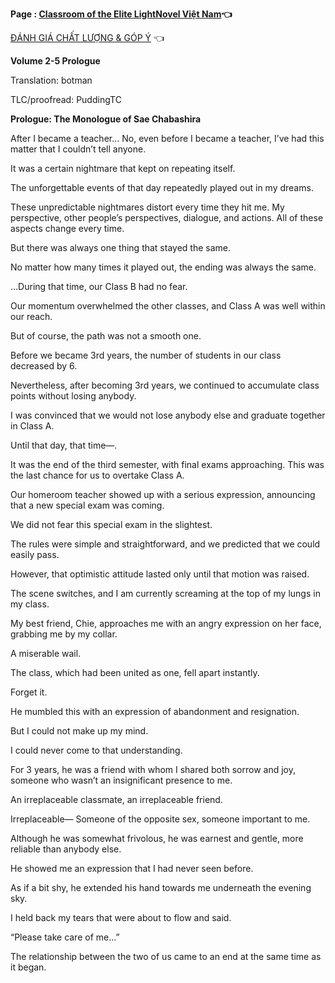 ﻿**Page : [Classroom of the Elite LightNovel Việt Nam](http://facebook.com/Classroom.of.the.Elite.VN)👈**

[ĐÁNH GIÁ CHẤT LƯỢNG & GÓP Ý](https://bit.ly/danhgiagopy) 👈

**Volume 2-5 Prologue**

Translation: botman

TLC/proofread: PuddingTC

**Prologue: The Monologue of Sae Chabashira**

After I became a teacher… No, even before I became a teacher, I’ve had this matter that I couldn’t tell anyone. 

It was a certain nightmare that kept on repeating itself.

The unforgettable events of that day repeatedly played out in my dreams.

These unpredictable nightmares distort every time they hit me. My perspective, other people’s perspectives, dialogue, and actions. All of these aspects change every time. 

But there was always one thing that stayed the same.

No matter how many times it played out, the ending was always the same. 

…During that time, our Class B had no fear. 

Our momentum overwhelmed the other classes, and Class A was well within our reach. 

But of course, the path was not a smooth one. 

Before we became 3rd years, the number of students in our class decreased by 6. 

Nevertheless, after becoming 3rd years, we continued to accumulate class points without losing anybody. 

I was convinced that we would not lose anybody else and graduate together in Class A. 

Until that day, that time—.

It was the end of the third semester, with final exams approaching. This was the last chance for us to overtake Class A. 

Our homeroom teacher showed up with a serious expression, announcing that a new special exam was coming.

We did not fear this special exam in the slightest. 

The rules were simple and straightforward, and we predicted that we could easily pass. 

However, that optimistic attitude lasted only until that motion was raised.

The scene switches, and I am currently screaming at the top of my lungs in my class.

My best friend, Chie, approaches me with an angry expression on her face, grabbing me by my collar.

A miserable wail.

The class, which had been united as one, fell apart instantly. 

Forget it.

He mumbled this with an expression of abandonment and resignation.

But I could not make up my mind. 

I could never come to that understanding. 

For 3 years, he was a friend with whom I shared both sorrow and joy, someone who wasn’t an insignificant presence to me. 

An irreplaceable classmate, an irreplaceable friend. 

Irreplaceable— Someone of the opposite sex, someone important to me. 

Although he was somewhat frivolous, he was earnest and gentle, more reliable than anybody else. 

He showed me an expression that I had never seen before. 

As if a bit shy, he extended his hand towards me underneath the evening sky. 

I held back my tears that were about to flow and said.

“Please take care of me…”

The relationship between the two of us came to an end at the same time as it began.
